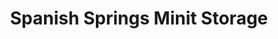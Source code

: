 ---
title: "Spanish Springs Minit Storage"
url: /sparks/spanish-springs-minit-storage/
shop: storage rental
---
